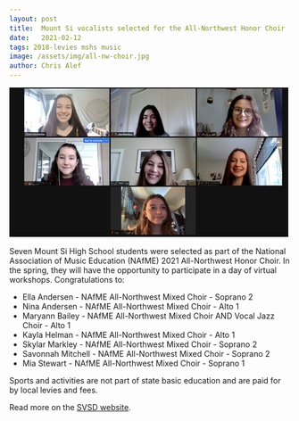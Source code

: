 ```yaml
---
layout: post
title:  Mount Si vocalists selected for the All-Northwest Honor Choir
date:   2021-02-12
tags: 2018-levies mshs music
image: /assets/img/all-nw-choir.jpg
author: Chris Alef
---
```

![Ella Andersen, Nina Andersen, Maryann Bailey, Kayla Helman, Skylar Markley, Savonnah Mitchell, Mia Stewart](/assets/img/all-nw-choir.jpg)

Seven Mount Si High School students were selected as part of the National Association of Music Education (NAfME) 2021 All-Northwest Honor Choir. In the spring, they will have the opportunity to participate in a day of virtual workshops. Congratulations to:

* Ella Andersen - NAfME All-Northwest Mixed Choir - Soprano 2
* Nina Andersen - NAfME All-Northwest Mixed Choir -  Alto 1
* Maryann Bailey - NAfME All-Northwest Mixed Choir AND Vocal Jazz Choir - Alto 1
* Kayla Helman - NAfME All-Northwest Mixed Choir - Alto 1
* Skylar Markley - NAfME All-Northwest Mixed Choir - Soprano 2
* Savonnah Mitchell - NAfME All-Northwest Mixed Choir - Soprano 2
* Mia Stewart - NAfME All-Northwest Mixed Choir - Soprano 1

Sports and activities are not part of state basic education and are paid for by local levies and fees.

Read more on the [SVSD website](https://www.svsd410.org/site/default.aspx?PageType=3&DomainID=4&ModuleInstanceID=39&ViewID=6446EE88-D30C-497E-9316-3F8874B3E108&RenderLoc=0&FlexDataID=28097&PageID=1).
